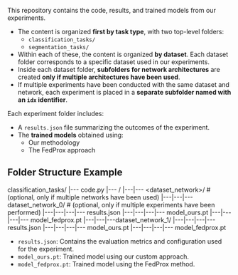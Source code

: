 This repository contains the code, results, and trained models from our experiments.

- The content is organized **first by task type**, with two top-level folders:
  - `classification_tasks/`
  - `segmentation_tasks/`
- Within each of these, the content is organized **by dataset**. Each dataset folder corresponds to a specific dataset used in our experiments.
- Inside each dataset folder, **subfolders for network architectures** are created **only if multiple architectures have been used**.
- If multiple experiments have been conducted with the same dataset and network, each experiment is placed in a **separate subfolder named with an `idx` identifier**.

Each experiment folder includes:
  - A `results.json` file summarizing the outcomes of the experiment.
  - The **trained models** obtained using:
    - Our methodology
    - The FedProx approach

## Folder Structure Example

classification_tasks/
|--- code.py
|--- <dataset>/
|---|--- <dataset_network>/                 # (optional, only if multiple networks have been used)
|---|---|--- dataset_network_0/              # (optional, only if multiple experiments have been performed)
|---|---|---|--- results.json
|---|---|---|--- model_ours.pt
|---|---|---|--- model_fedprox.pt
|---|---|---dataset_network_1/
|---|---|---|--- results.json
|---|---|---|--- model_ours.pt
|---|---|---|--- model_fedprox.pt

- `results.json`: Contains the evaluation metrics and configuration used for the experiment.
- `model_ours.pt`: Trained model using our custom approach.
- `model_fedprox.pt`: Trained model using the FedProx method.
